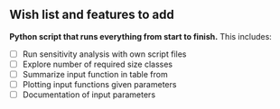 ## Wish list and features to add


**Python script that runs everything from start to finish.** This includes: 

- [ ] Run sensitivity analysis with own script files
- [ ] Explore number of required size classes 
- [ ] Summarize input function in table from
- [ ] Plotting input functions given parameters 
- [ ] Documentation of input parameters 

